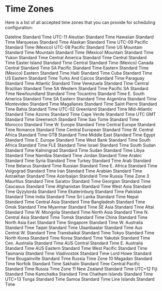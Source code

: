 # Time Zones

Here is a list of all accepted time zones that you can provide for scheduling configuration:

Dateline Standard Time
UTC-11
Aleutian Standard Time
Hawaiian Standard Time
Marquesas Standard Time
Alaskan Standard Time
UTC-09
Pacific Standard Time (Mexico)
UTC-08
Pacific Standard Time
US Mountain Standard Time
Mountain Standard Time (Mexico)
Mountain Standard Time
Yukon Standard Time
Central America Standard Time
Central Standard Time
Easter Island Standard Time
Central Standard Time (Mexico)
Canada Central Standard Time
SA Pacific Standard Time
Eastern Standard Time (Mexico)
Eastern Standard Time
Haiti Standard Time
Cuba Standard Time
US Eastern Standard Time
Turks And Caicos Standard Time
Paraguay Standard Time
Atlantic Standard Time
Venezuela Standard Time
Central Brazilian Standard Time
SA Western Standard Time
Pacific SA Standard Time
Newfoundland Standard Time
Tocantins Standard Time
E. South America Standard Time
SA Eastern Standard Time
Argentina Standard Time
Montevideo Standard Time
Magallanes Standard Time
Saint Pierre Standard Time
Bahia Standard Time
UTC-02
Greenland Standard Time
Mid-Atlantic Standard Time
Azores Standard Time
Cape Verde Standard Time
UTC
GMT Standard Time
Greenwich Standard Time
Sao Tome Standard Time
Morocco Standard Time
W. Europe Standard Time
Central Europe Standard Time
Romance Standard Time
Central European Standard Time
W. Central Africa Standard Time
GTB Standard Time
Middle East Standard Time
Egypt Standard Time
E. Europe Standard Time
West Bank Standard Time
South Africa Standard Time
FLE Standard Time
Israel Standard Time
South Sudan Standard Time
Kaliningrad Standard Time
Sudan Standard Time
Libya Standard Time
Namibia Standard Time
Jordan Standard Time
Arabic Standard Time
Syria Standard Time
Turkey Standard Time
Arab Standard Time
Belarus Standard Time
Russian Standard Time
E. Africa Standard Time
Volgograd Standard Time
Iran Standard Time
Arabian Standard Time
Astrakhan Standard Time
Azerbaijan Standard Time
Russia Time Zone 3
Mauritius Standard Time
Saratov Standard Time
Georgian Standard Time
Caucasus Standard Time
Afghanistan Standard Time
West Asia Standard Time
Qyzylorda Standard Time
Ekaterinburg Standard Time
Pakistan Standard Time
India Standard Time
Sri Lanka Standard Time
Nepal Standard Time
Central Asia Standard Time
Bangladesh Standard Time
Omsk Standard Time
Myanmar Standard Time
SE Asia Standard Time
Altai Standard Time
W. Mongolia Standard Time
North Asia Standard Time
N. Central Asia Standard Time
Tomsk Standard Time
China Standard Time
North Asia East Standard Time
Singapore Standard Time
W. Australia Standard Time
Taipei Standard Time
Ulaanbaatar Standard Time
Aus Central W. Standard Time
Transbaikal Standard Time
Tokyo Standard Time
North Korea Standard Time
Korea Standard Time
Yakutsk Standard Time
Cen. Australia Standard Time
AUS Central Standard Time
E. Australia Standard Time
AUS Eastern Standard Time
West Pacific Standard Time
Tasmania Standard Time
Vladivostok Standard Time
Lord Howe Standard Time
Bougainville Standard Time
Russia Time Zone 10
Magadan Standard Time
Norfolk Standard Time
Sakhalin Standard Time
Central Pacific Standard Time
Russia Time Zone 11
New Zealand Standard Time
UTC+12
Fiji Standard Time
Kamchatka Standard Time
Chatham Islands Standard Time
UTC+13
Tonga Standard Time
Samoa Standard Time
Line Islands Standard Time